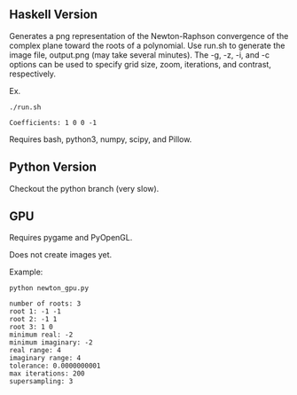 ## Haskell Version
Generates a png representation of the Newton-Raphson convergence of the complex plane toward the roots of a polynomial. Use run.sh to generate the image file, output.png (may take several minutes). The -g, -z, -i, and -c options can be used to specify grid size, zoom, iterations, and contrast, respectively.

Ex.

`./run.sh`

`Coefficients: 1 0 0 -1`

Requires bash, python3, numpy, scipy, and Pillow.

## Python Version

Checkout the python branch (very slow).

## GPU

Requires pygame and PyOpenGL.

Does not create images yet.

Example:

    python newton_gpu.py

    number of roots: 3
    root 1: -1 -1
    root 2: -1 1
    root 3: 1 0
    minimum real: -2
    minimum imaginary: -2
    real range: 4
    imaginary range: 4
    tolerance: 0.0000000001
    max iterations: 200
    supersampling: 3
